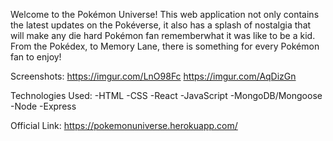 Welcome to the Pokémon Universe! This web application not only contains the latest updates on the Pokéverse, it also has a splash of nostalgia that will make any die hard Pokémon fan rememberwhat it was like to be a kid. From the Pokédex, to Memory Lane, there is something for every Pokémon fan to enjoy!


Screenshots:
https://imgur.com/LnO98Fc
https://imgur.com/AqDizGn


Technologies Used:
-HTML
-CSS
-React
-JavaScript
-MongoDB/Mongoose
-Node
-Express


Official Link: 
https://pokemonuniverse.herokuapp.com/